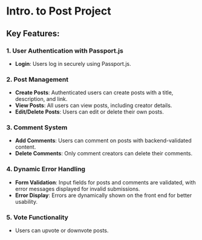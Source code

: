 # Intro. to Post Project

## Key Features:

### 1. User Authentication with Passport.js
- **Login**: Users log in securely using Passport.js.

### 2. Post Management
- **Create Posts**: Authenticated users can create posts with a title, description, and link.
- **View Posts**: All users can view posts, including creator details.
- **Edit/Delete Posts**: Users can edit or delete their own posts.

### 3. Comment System
- **Add Comments**: Users can comment on posts with backend-validated content.
- **Delete Comments**: Only comment creators can delete their comments.

### 4. Dynamic Error Handling
- **Form Validation**: Input fields for posts and comments are validated, with error messages displayed for invalid submissions.
- **Error Display**: Errors are dynamically shown on the front end for better usability.

### 5. Vote Functionality
- Users can upvote or downvote posts.



